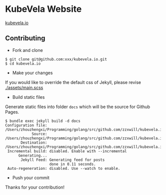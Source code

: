 # KubeVela Website
[kubevela.io](https://kubevela.io)

## Contributing

- Fork and clone

```
$ git clone git@github.com:xxx/kubevela.io.git
$ cd kubevela.io
```

- Make your changes

If you would like to override the default css of Jekyll, please revise [./assets/main.scss](./assets/main.scss)

- Build static files

Generate static files into folder `docs` which will be the source for Github Pages.
```
$ bundle exec jekyll build -d docs
Configuration file: /Users/zhouzhengxi/Programming/golang/src/github.com/zzxwill/kubevela.io/_config.yml
            Source: /Users/zhouzhengxi/Programming/golang/src/github.com/zzxwill/kubevela.io
       Destination: /Users/zhouzhengxi/Programming/golang/src/github.com/zzxwill/kubevela.io/docs
 Incremental build: disabled. Enable with --incremental
      Generating...
       Jekyll Feed: Generating feed for posts
                    done in 0.11 seconds.
 Auto-regeneration: disabled. Use --watch to enable.
```

- Push your commit

Thanks for your contribution!
